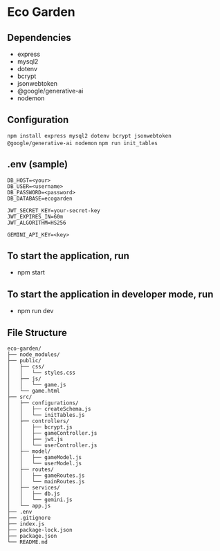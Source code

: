 # Eco Garden

## Dependencies

-   express
-   mysql2
-   dotenv
-   bcrypt
-   jsonwebtoken
-   @google/generative-ai
-   nodemon

## Configuration

`npm install express mysql2 dotenv bcrypt jsonwebtoken @google/generative-ai nodemon`
`npm run init_tables`

## .env (sample)

```
DB_HOST=<your>
DB_USER=<username>
DB_PASSWORD=<password>
DB_DATABASE=ecogarden

JWT_SECRET_KEY=your-secret-key
JWT_EXPIRES_IN=60m
JWT_ALGORITHM=HS256

GEMINI_API_KEY=<key>
```

## To start the application, run
-   npm start

## To start the application in developer mode, run
-   npm run dev

## File Structure
```
eco-garden/
├── node_modules/
├── public/
│   ├── css/
│   │   └── styles.css
│   ├── js/
│   │   └── game.js
│   └── game.html
├── src/
│   ├── configurations/
│   │   ├── createSchema.js
│   │   └── initTables.js
│   ├── controllers/
│   │   ├── bcrypt.js
│   │   ├── gameController.js
│   │   ├── jwt.js
│   │   └── userController.js
│   ├── model/
│   │   ├── gameModel.js
│   │   └── userModel.js
│   ├── routes/
│   │   ├── gameRoutes.js
│   │   └── mainRoutes.js
│   ├── services/
│   │   ├── db.js
│   │   └── gemini.js
│   └── app.js
├── .env
├── .gitignore
├── index.js
├── package-lock.json
├── package.json
└── README.md
```